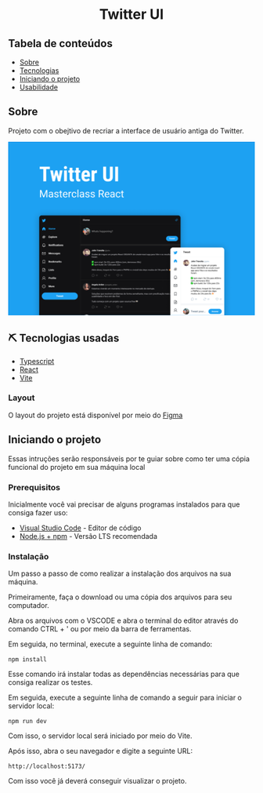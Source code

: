 <h1 align="center">Twitter UI</h1>

## Tabela de conteúdos

- [Sobre](#about)
- [Tecnologias](#built_using)
- [Iniciando o projeto](#getting_started)
- [Usabilidade](#usage)


## Sobre <a name = "about"></a>

Projeto com o obejtivo de recriar a interface de usuário antiga do Twitter.

<img src="./src/assets/apresentação.png">

## ⛏️ Tecnologias usadas <a name = "built_using"></a>

- [Typescript](https://www.typescriptlang.org)
- [React](https://react.dev)
- [Vite](https://vitejs.dev)

### Layout
O layout do projeto está disponível por meio do [Figma](https://www.figma.com/community/file/1202694130789327431)

## Iniciando o projeto <a name = "getting_started"></a>

Essas intruções serão responsáveis por te guiar sobre como ter uma cópia funcional do projeto em sua máquina local

### Prerequisitos

Inicialmente você vai precisar de alguns programas instalados para que consiga fazer uso:

- [Visual Studio Code](https://code.visualstudio.com) - Editor de código
- [Node.js + npm](https://nodejs.org/en) - Versão LTS recomendada

### Instalação

Um passo a passo de como realizar a instalação dos arquivos na sua máquina.

Primeiramente, faça o download ou uma cópia dos arquivos para seu computador.

Abra os arquivos com o VSCODE e abra o terminal do editor através do comando CTRL + ' ou por meio da barra de ferramentas.

Em seguida, no terminal, execute a seguinte linha de comando:

```
npm install
```
Esse comando irá instalar todas as dependências necessárias para que consiga realizar os testes.

Em seguida, execute a seguinte linha de comando a seguir para iniciar o servidor local: 

```
npm run dev
```
Com isso, o servidor local será iniciado por meio do Vite. 

Após isso, abra o seu navegador e digite a seguinte URL:

```
http://localhost:5173/
```
Com isso você já deverá conseguir visualizar o projeto.

